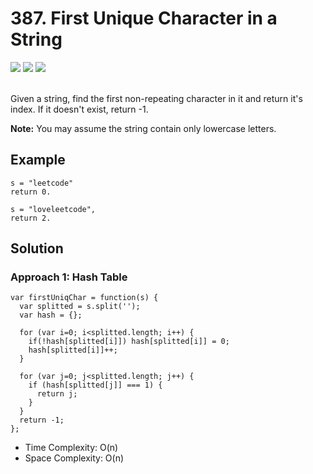 
# 387. First Unique Character in a String

<div style={{ display: "flex", flex-direction: "column" }}>
  <img src="https://img.shields.io/badge/Level-Easy-brightgreen" />
  <img src="https://img.shields.io/badge/Hash Table-grey" />
  <img src="https://img.shields.io/badge/String-grey" />
</div>

<br /> Given a string, find the first non-repeating character in it and return it's index. If it doesn't exist, return -1.

<strong>Note:</strong> You may assume the string contain only lowercase letters.

## Example

```
s = "leetcode"
return 0.

s = "loveleetcode",
return 2.
```

## Solution
### Approach 1: Hash Table
```
var firstUniqChar = function(s) {
  var splitted = s.split('');
  var hash = {};

  for (var i=0; i<splitted.length; i++) {
    if(!hash[splitted[i]]) hash[splitted[i]] = 0;
    hash[splitted[i]]++;
  }

  for (var j=0; j<splitted.length; j++) {
    if (hash[splitted[j]] === 1) {
      return j;
    }
  }
  return -1;
};
```

- Time Complexity: O(n)
- Space Complexity: O(n)
